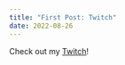```yaml
---
title: "First Post: Twitch"
date: 2022-08-26
---
```


Check out my <a href = "https://www.twitch.tv/nighthawk_">Twitch</a>!
